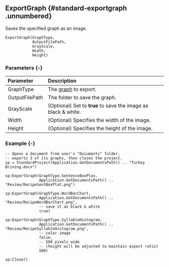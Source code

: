 ## ExportGraph {#standard-exportgraph .unnumbered}

Saves the specified graph as an image.

```{sql}
ExportGraph(GraphType,
            OutputFilePath,
            GrayScale,
            Width,
            Height)
```

### Parameters {-}

**Parameter** | **Description**
| :-- | :-- |
GraphType | The [graph](#graphtype) to export.
OutputFilePath | The folder to save the graph.
GrayScale | (Optional) Set to **true** to save the image as black &amp; white.
Width | (Optional) Specifies the width of the image.
Height | (Optional) Specifies the height of the image.

### Example {-}

```{sql}
-- Opens a document from user's "Documents" folder,
-- exports 3 of its graphs, then closes the project.
sp = StandardProject(Application.GetDocumentsPath() .. "Turkey Brining.docx")

sp:ExportGraph(GraphType.SentenceBoxPlox,
               Application.GetDocumentsPath() .. "Review/RecipeSentBoxPlot.png")

sp:ExportGraph(GraphType.WordBarChart,
               Application.GetDocumentsPath() .. "Review/RecipeWordBarChart.png",
               -- save it as black & white
               true)

sp:ExportGraph(GraphType.SyllableHistogram,
               Application.GetDocumentsPath() .. "Review/RecipeSyllableHistogram.png",
               -- color image
               false,
               -- 500 pixels wide
               -- (height will be adjusted to maintain aspect ratio)
               500)

sp:Close()
```